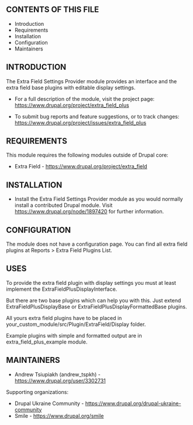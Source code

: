 CONTENTS OF THIS FILE
---------------------

 * Introduction
 * Requirements
 * Installation
 * Configuration
 * Maintainers


INTRODUCTION
------------

The Extra Field Settings Provider module provides an interface and the extra
field base plugins with editable display settings.

 * For a full description of the module, visit the project page:
   https://www.drupal.org/project/extra_field_plus

 * To submit bug reports and feature suggestions, or to track changes:
   https://www.drupal.org/project/issues/extra_field_plus


REQUIREMENTS
------------

This module requires the following modules outside of Drupal core:

 * Extra Field - https://www.drupal.org/project/extra_field


INSTALLATION
------------

 * Install the Extra Field Settings Provider module as you would normally
   install a contributed Drupal module. Visit
   https://www.drupal.org/node/1897420 for further information.


CONFIGURATION
-------------

The module does not have a configuration page. You can find all extra field
plugins at Reports > Extra Field Plugins List.


USES
----

To provide the extra field plugin with display settings you must at least
implement the ExtraFieldPlusDisplayInterface.

But there are two base plugins which can help you with this. Just extend
ExtraFieldPlusDisplayBase or ExtraFieldPlusDisplayFormattedBase plugins.

All yours extra field plugins have to be placed in
your_custom_module/src/Plugin/ExtraField/Display folder.

Example plugins with simple and formatted output are in extra_field_plus_example
module.


MAINTAINERS
-----------

 * Andrew Tsiupiakh (andrew_tspkh) - https://www.drupal.org/user/3302731

Supporting organizations:

 * Drupal Ukraine Community - https://www.drupal.org/drupal-ukraine-community
 * Smile - https://www.drupal.org/smile
